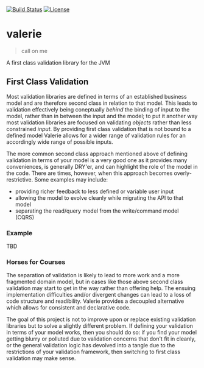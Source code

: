[![Build Status](https://travis-ci.org/brightcove/valerie.svg?branch=master)](https://travis-ci.org/brightcove/valerie)
[![License](http://img.shields.io/:license-apache-blue.svg)](http://www.apache.org/licenses/LICENSE-2.0.html)

valerie
===
> call on me

A first class validation library for the JVM

First Class Validation
---
Most validation libraries are defined in terms of an established business model and are therefore
second class in relation to that model. This leads to validation effectively being coneptually _behind_ the binding
of input to the model, rather than in between the input and the model; to put it another way most
validation libraries are focused on validating *objects* rather than less constrained *input*.
By providing first class validation that is not bound to a defined model Valerie allows for a wider range
of validation rules for an accordingly wide range of possible inputs.

The more common second class approach mentioned above of defining validation in terms of your model
is a very good one as it provides many conveniences, is generally DRY'er, and can highlight the role of the model in the code.
There are times, however, when this approach becomes overly-restrictive. Some examples may include:
 * providing richer feedback to less defined or variable user input
 * allowing the model to evolve cleanly while migrating the API to that model
 * separating the read/query model from the write/command model (CQRS)

### Example
TBD


### Horses for Courses
The separation of validation is likely to lead to more work and a more fragmented domain model, but in cases
like those above second class validation may start to get in the way rather than offering help.
The ensuing implementation difficulties and/or divergent changes can lead to a loss of code structure
and readibility. Valerie provides a decoupled alternative which allows for consistent and declarative code.

The goal of this project is not to improve upon or replace existing
validation libraries but to solve a slightly different problem.
If defining your validation in terms of your model works, then you should
do so: if you find your model getting blurry or polluted due to validation concerns that don't fit in cleanly,
or the general validation logic has devolved into a tangle due to the restrictions of your validation framework,
then switching to first class validation may make sense.